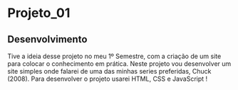 <h1>Projeto_01</h1>

<h2>Desenvolvimento</h2>

Tive a ideia desse projeto no meu 1º Semestre, com a criação de um site para colocar o conhecimento em prática. Neste projeto vou desenvolver um site simples onde falarei de uma das minhas series preferidas, Chuck (2008).
  Para desenvolver o projeto usarei HTML, CSS e JavaScript !

